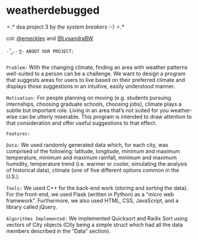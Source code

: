 # weatherdebugged
✧.* dsa project 3 by *the system breakers* :-) ✧.*

col: [@emeckley](https://github.com/emeckley) and [@LysandraBW](https://github.com/LysandraBW)

`·˚ ༘₊· ͟͟͞͞꒰➳ ABOUT OUR PROJECT:`

`Problem:` With the changing climate, finding an area with weather patterns well-suited to a person can be a challenge. We want to design a program that suggests areas for users to live based on their preferred climate and displays those suggestions in an intuitive, easily understood manner.

`Motivation:` For people planning on moving (e.g. students pursuing internships, choosing graduate schools, choosing jobs), climate plays a subtle but important role. Living in an area that’s not suited for you weather-wise can be utterly miserable. This program is intended to draw attention to that consideration and offer useful suggestions to that effect.

`Features:`

`Data:` We used randomly generated data which, for each city, was comprised of the following: latitude, longitude, minimum and maximum temperature, minimum and maximum rainfall, minimum and maximum humidity, temperature trend (i.e. warmer or cooler, simulating the analysis of historical data), climate (one of five different options common in the U.S.).

`Tools:` We used C++ for the back-end work (storing and sorting the data). For the front-end, we used Flask (written in Python) as a “micro web framework”. Furthermore, we also used HTML, CSS, JavaScript, and a library called jQuery. 

`Algorithms Implemented:` We implemented Quicksort and Radix Sort using vectors of City objects (City being a simple struct which had all the data members described in the “Data” section).
